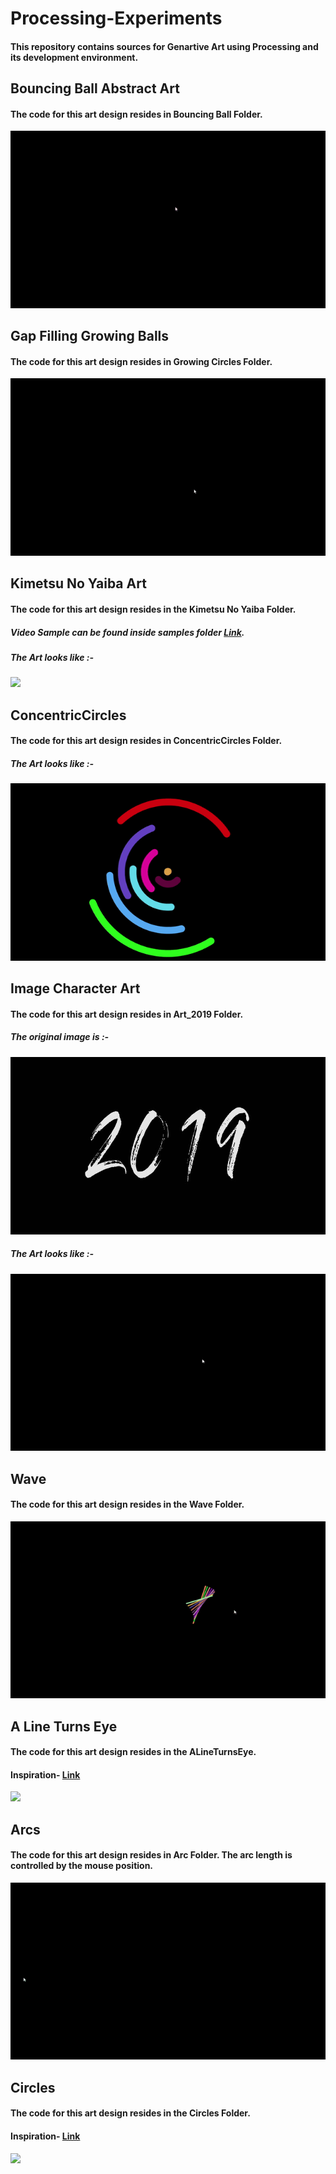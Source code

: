 # Processing-Experiments

#### This repository contains sources for Genartive Art using Processing and its development environment.

## Bouncing Ball Abstract Art

#### The code for this art design resides in Bouncing Ball Folder.
<img src="./samples/bouncing_ball_art.gif">

## Gap Filling Growing Balls

#### The code for this art design resides in Growing Circles Folder.
<img src="./samples/GapFillingGrowingCircles.gif">

## Kimetsu No Yaiba Art

#### The code for this art design resides in the Kimetsu No Yaiba Folder.


##### Video Sample can be found inside samples folder [Link](./samples/TanjiroKaguraDance.mp4).

##### The Art looks like :-
<img src="./samples/TanjiroKaguraDance.gif">

## ConcentricCircles

#### The code for this art design resides in ConcentricCircles Folder.


##### The Art looks like :-
<img src="./samples/concentricCircles.gif">


## Image Character Art

#### The code for this art design resides in Art_2019 Folder.

##### The original image is :-

<img src="./Art_2019/2019.jpg">

##### The Art looks like :-
<img src="./samples/Art_2019.gif">

## Wave

#### The code for this art design resides in the Wave Folder.

<img src="./samples/Wave.gif">


## A Line Turns Eye

#### The code for this art design resides in the ALineTurnsEye.

#### Inspiration- [Link](https://www.youtube.com/watch?v=94183oE1y6U)
<img src="./samples/AlineTurnsEye.gif">

## Arcs

#### The code for this art design resides in Arc Folder. The arc length is controlled by the mouse position.
<img src="./samples/Arcs.gif">

## Circles

#### The code for this art design resides in the Circles Folder.
#### Inspiration- [Link](https://www.youtube.com/watch?v=94183oE1y6U)
<img src="./samples/Circles.gif">

